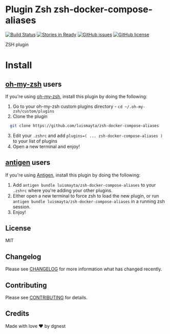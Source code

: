 # Plugin Zsh zsh-docker-compose-aliases

[![Build Status](https://travis-ci.org/luismayta/zsh-docker-compose-aliases.svg)](https://travis-ci.org/luismayta/zsh-docker-compose-aliases)
[![Stories in Ready](https://badge.waffle.io/luismayta/zsh-docker-compose-aliases.svg?label=ready&title=Ready)](http://waffle.io/luismayta/zsh-docker-compose-aliases)
[![GitHub issues](https://img.shields.io/github/issues/luismayta/zsh-docker-compose-aliases.svg)](https://github.com/luismayta/zsh-docker-compose-aliases/issues)
[![GitHub license](https://img.shields.io/github/license/mashape/apistatus.svg?style=flat-square)](LICENSE)


ZSH plugin

# Install

## [oh-my-zsh](https://github.com/robbyrussell/oh-my-zsh) users

If you're using [oh-my-zsh](https://gitub.com/robbyrussell/oh-my-zsh), install this plugin by doing the following:

1. Go to your oh-my-zsh custom plugins directory - `cd ~/.oh-my-zsh/custom/plugins`
2. Clone the plugin
```bash
  git clone https://github.com/luismayta/zsh-docker-compose-aliases
```
3. Edit your `.zshrc` and add `plugins=( ... zsh-docker-compose-aliases )` to your list of plugins
4. Open a new terminal and enjoy!

## [antigen](https://github.com/zsh-users/antigen) users

If you're using [Antigen](https://github.com/zsh-lovers/antigen), install this plugin by doing the following:

1. Add `antigen bundle luismayta/zsh-docker-compose-aliases` to your `.zshrc` where you're adding your other plugins.
2. Either open a new terminal to force zsh to load the new plugin, or run `antigen bundle luismayta/zsh-docker-compose-aliases` in a running zsh session.
3. Enjoy!


## License

MIT

## Changelog

Please see [CHANGELOG](CHANGELOG.md) for more information what has changed recently.

## Contributing

Please see [CONTRIBUTING](CONTRIBUTING.md) for details.

## Credits

Made with love :heart: by dgnest

[link-author]: https://github.com/luismayta
[link-contributors]: contributors